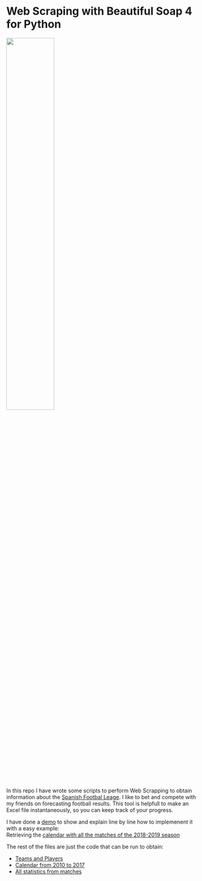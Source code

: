 
# Web Scraping with Beautiful Soap 4 for Python

<img src='https://github.com/PabloRR100/Betcomm/blob/master/Scrapping/images/title.png?raw=true' style='width:50%'>

In this repo I have wrote some scripts to perform Web Scrapping to obtain information about the [Spanish Footbal Leage](https://www.laliga.es). I like to bet and compete with my friends on forecasting football results. This tool is helpfull to make an Excel file instantaneously, so you can keep track of your progress.  


I have done a [demo]() to show and explain line by line how to implemenent it with a easy example:  
Retrieving the [calendar with all the matches of the 2018-2019 season]()

The rest of the files are just the code that can be run to obtain:  

- [Teams and Players](https://github.com/PabloRR100/web_scrapping/blob/master/1_web_scrapper_teams_and_players.py)
- [Calendar from 2010 to 2017](https://github.com/PabloRR100/web_scrapping/blob/master/0_web_scrapper_2010_2017.py)
- [All statistics from matches](https://github.com/PabloRR100/web_scrapping/blob/master/2_web_scrapper_match_details.py)


